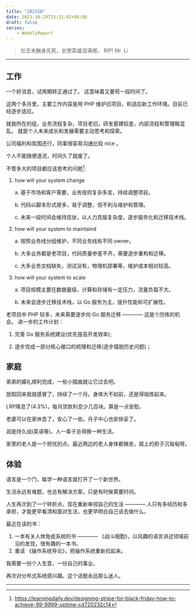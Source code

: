 ```yaml
---
title: "202310"
date: 2023-10-29T23:31:42+08:00
draft: false
series: 
    - WeeklyReport
---
```


> 壮志未酬身先死，长使英雄泪满襟。 RIP! Mr. Li

---

## 工作

一个好消息，试用期转正通过了。
这意味着又要苟一段时间了。

这两个多月里，主要工作内容是用 PHP 维护旧项目，和适应新工作环境。目前已经逐步适应。

就我所在的组，业务流程复杂，项目老旧，研发基建较差，内部流程和管理略混乱。
就是个人未来成长和发展需要主动思考和探索。

公司福利和氛围还行，同事很容易沟通比较 nice 。

个人不能随便逐流，时间久了就废了。

不管多大的项目都应该思考的问题[^1]:
1. how will your system change
   
    a. 基于市场和客户需要，业务规则复杂多变，持续调整项目。

    b. 代码以脚本形式居多，易于调整，但不利与维护和管理。

    c. 未来一段时间会维持现状，以人力克服复杂度，逐步服务化和迁移技术栈。

2. how will your system to maintaind
   
    a. 按照业务线分组维护，不同业务线有不同 owner。

    b. 大多业务都是老项目，代码质量参差不齐，需要逐步重构和迁移。

    c. 大多业务文档缺失，测试没有，物理机部署等，维护成本相对较高。

3. how will your system to scale

    a. 项目规模主要在数据量级，计算和存储有一定压力，流量负载不大。

    b. 未来会逐步迁移技术栈，以 Go 服务为主，提升性能和可扩展性。


老项目中 PHP 较多，未来需要逐步向 Go 服务迁移 ———— 这是个历练的机会。
进一步的工作计划：

 1. 完善 Go 服务系统建设(优先提高开发效率);

 2. 逐步完成一部分核心接口的梳理和迁移(逐步摆脱历史问题)；


## 家庭

弟弟的婚礼顺利完成，一些小插曲就让它过去吧。

放假回来我就感冒了，持续了一个月。身体大不如前，还是得锻炼起来。

LRP降息了(4.3%)，每月贷款利息少几百块。算是一点安慰。

老婆可以在家休息了，安心了一些。月子中心也安排妥了。

润是持久战(英语等)。人一辈子总得换一种生活。

家里的老人是一个担忧的点。最近两边的老人身体都微恙，肩上的担子沉甸甸呀。

## 体验

语言是一个门，每学一种语言就打开了一个新世界。

生活永远有难题，也总有解决方案，只是有时候需要时间。

人生再次到了一个转折点，现在重新审视自己的生活 ———— 人只有多经历和多承担，才能更早看清和面对生活，也更早明白自己该去做什么。

最近在读的书：
1. 一本有关人体免疫系统的书 ———— 《战斗细胞》，以风趣的语言讲述领域前沿的发现，很有趣的一本书。
2. 重读 《操作系统导论》，把操作系统重新捡起来。

我需要一份个人生意，一份自己的事业。

再次对分布式系统感兴趣。这个话题永远那么迷人。

---

[^1]: https://learningdaily.dev/designing-stripe-for-black-friday-how-to-achieve-99-9999-uptime-cd720232c14
